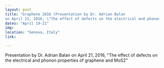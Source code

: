 ```yaml
---
layout: post
title: "Graphene 2016 (Presentation by Dr. Adrian Balan  
on April 21, 2016, \"The effect of defects on the electrical and phonon properties of graphene and MoS2\")"
dates: "April 19-21"
img: 
location: "Genova, Italy"
link: 

---
```


Presentation by Dr. Adrian Balan on April 21, 2016, "The effect of defects on the electrical and phonon properties of graphene and MoS2"
